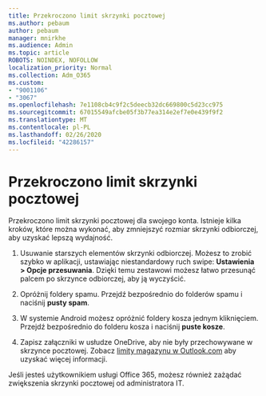 ```yaml
---
title: Przekroczono limit skrzynki pocztowej
ms.author: pebaum
author: pebaum
manager: mnirkhe
ms.audience: Admin
ms.topic: article
ROBOTS: NOINDEX, NOFOLLOW
localization_priority: Normal
ms.collection: Adm_O365
ms.custom:
- "9001106"
- "3067"
ms.openlocfilehash: 7e1108cb4c9f2c5deecb32dc669800c5d23cc975
ms.sourcegitcommit: 67015549afcbe05f3b77ea314e2ef7e0e439f9f2
ms.translationtype: MT
ms.contentlocale: pl-PL
ms.lasthandoff: 02/26/2020
ms.locfileid: "42286157"
---
```

# <a name="mailbox-quota-exceeded"></a>Przekroczono limit skrzynki pocztowej

Przekroczono limit skrzynki pocztowej dla swojego konta. Istnieje kilka kroków, które można wykonać, aby zmniejszyć rozmiar skrzynki odbiorczej, aby uzyskać lepszą wydajność.

1. Usuwanie starszych elementów skrzynki odbiorczej. Możesz to zrobić szybko w aplikacji, ustawiając niestandardowy ruch swipe: **Ustawienia > Opcje przesuwania**. Dzięki temu zestawowi możesz łatwo przesunąć palcem po skrzynce odbiorczej, aby ją wyczyścić.

2. Opróżnij foldery spamu. Przejdź bezpośrednio do folderów spamu i naciśnij **pusty spam**.

3. W systemie Android możesz opróżnić foldery kosza jednym kliknięciem. Przejdź bezpośrednio do folderu kosza i naciśnij **puste kosze**. 

4. Zapisz załączniki w usłudze OneDrive, aby nie były przechowywane w skrzynce pocztowej. Zobacz [limity magazynu w Outlook.com](https://support.office.com/article/storage-limits-in-outlook-com-7ac99134-69e5-4619-ac0b-2d313bba5e9e) aby uzyskać więcej informacji. 

Jeśli jesteś użytkownikiem usługi Office 365, możesz również zażądać zwiększenia skrzynki pocztowej od administratora IT.